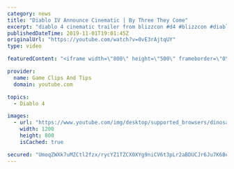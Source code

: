 ```yaml
---
category: news
title: "Diablo IV Announce Cinematic | By Three They Come"
excerpt: "diablo 4 cinematic trailer from blizzcon #d4 #blizzcon #diablo."
publishedDateTime: 2019-11-01T19:01:45Z
originalUrl: "https://youtube.com/watch?v=0vE3rAjtqUY"
type: video

featuredContent: "<iframe width=\"800\" height=\"500\" frameborder=\"0\" src=\"https://www.youtube.com/embed/0vE3rAjtqUY\" allow=\"accelerometer; autoplay; encrypted-media; gyroscope; picture-in-picture\" allowfullscreen></iframe>"

provider:
  name: Game Clips And Tips
  domain: youtube.com

topics:
  - Diablo 4

images:
  - url: "https://www.youtube.com/img/desktop/supported_browsers/dinosaur.png"
    width: 1200
    height: 800
    isCached: true

secured: "UmoqZWXk7uMZCtl2fzx/rycYZ1TZCX0XYg9niCV6t3pLr2aBDUCJr6Ju7K6BeO+yikpi+AnYOWjdL1/+drSs84cpi9LnF1u1oWEaQKG13VMFIZkLTYFsijaihN+MWgn9ykc1q0PC3dOa0+E6HjP2Z5+jqjanGWDDOmtRiDqn+R7Ar8/Px5CEis0fwXlhsAAbua1ECrHstNswlkopZrBfyrM7QSmwseIW/dtuZ8iWPF8gwWjxJi04EeIXoSRF6Z6MduB8RbmM0lbO6I62Q/rHdJDCO7hUSxsjvGEkyIrmqTh3FriTWzLivWnvhp4UIjCwGPmmbTLXtD/gmzDpwWnQy8Vt/yvjcmCfZxS9icgPt0rUcuQkYNrJHM9GjbWzlsMMLGJvS74tJt9XYDec9q4Rrg==;jqcxcai80NOXBiRFIhui1Q=="
---
```


